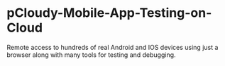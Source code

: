 # pCloudy-Mobile-App-Testing-on-Cloud
Remote access to hundreds of real Android and IOS devices using just a browser along with many tools for testing and debugging.
